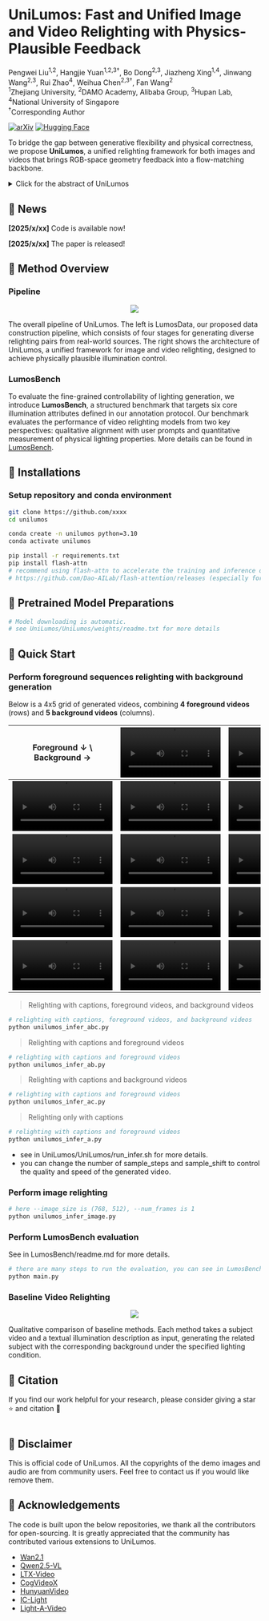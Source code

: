 # UniLumos: Fast and Unified Image and Video Relighting with Physics-Plausible Feedback

Pengwei Liu<sup>1,2</sup>, Hangjie Yuan<sup>1,2,3</sup><sup>†</sup>, Bo Dong<sup>2,3</sup>, Jiazheng Xing<sup>1,4</sup>, Jinwang Wang<sup>2,3</sup>, Rui Zhao<sup>4</sup>, Weihua Chen<sup>2,3</sup><sup>†</sup>, Fan Wang<sup>2</sup> <br>
<sup>1</sup>Zhejiang University, <sup>2</sup>DAMO Academy, Alibaba Group, <sup>3</sup>Hupan Lab, <sup>4</sup>National University of Singapore <br>
<sup>†</sup>Corresponding Author

[![arXiv](https://img.shields.io/badge/arXiv-xxxxxx-b31b1b.svg)](xxxxxx)
[![Hugging Face](https://img.shields.io/badge/%F0%9F%A4%97%20Hugging%20Face-Demo-red)](xxxxxx)

To bridge the gap between generative flexibility and physical correctness, we propose **UniLumos**, a unified relighting framework for both images and videos that brings RGB-space geometry feedback into a flow-matching backbone.

<details><summary>Click for the abstract of UniLumos</summary>
> Relighting is a crucial task with both practical demand and artistic value, and recent diffusion models have shown strong potential by enabling rich and controllable lighting effects. 
However, as they are typically optimized in semantic latent space, where proximity does not guarantee physical correctness in visual space, they often produce unrealistic results—such as overexposed highlights, misaligned shadows, and incorrect occlusions. 
We address this with UniLumos, a unified relighting framework for both images and videos that brings RGB-space geometry feedback into a flow-matching backbone. 
By supervising the model with depth and normal maps extracted from its outputs, we explicitly align lighting effects with the scene structure, enhancing physical plausibility.
Nevertheless, this feedback requires high-quality outputs for supervision in visual space, making standard multi-step denoising computationally expensive. To mitigate this, we employ path consistency learning, allowing supervision to remain effective even under few-step training regimes. 
To enable fine-grained relighting control and supervision, we design a structured six-dimensional annotation protocol capturing core illumination attributes.  
Building upon this, we propose LumosBench, a disentangled attribute-level benchmark that evaluates lighting controllability via large vision-language models, enabling automatic and interpretable assessment of relighting precision across individual dimensions.
Extensive experiments demonstrate that UniLumos achieves state-of-the-art relighting quality with significantly improved physical consistency, while delivering a 20x speedup for both image and video relighting.
</details>

## 📜 News

**[2025/x/xx]** Code is available now!

**[2025/x/xx]** The paper is released!

## 🚀 Method Overview

### Pipeline
<div align="center">
    <img src='UniLumos/assets/pipline.jpg'/>
</div>

The overall pipeline of UniLumos. The left is LumosData, our proposed data construction pipeline, which consists of four stages for generating diverse relighting pairs from real-world sources. The right shows the architecture of UniLumos, a unified framework for image and video relighting, designed to achieve physically plausible illumination control.

### LumosBench

To evaluate the fine-grained controllability of lighting generation, we introduce **LumosBench**, a structured benchmark that targets six core illumination attributes defined in our annotation protocol. Our benchmark evaluates the performance of video relighting models from two key perspectives: qualitative alignment with user prompts and quantitative measurement of physical lighting properties. More details can be found in [LumosBench](UniLumos/LumosBench/readme.md).

## 🔧 Installations

### Setup repository and conda environment

```bash
git clone https://github.com/xxxx
cd unilumos

conda create -n unilumos python=3.10
conda activate unilumos

pip install -r requirements.txt
pip install flash-attn 
# recommend using flash-attn to accelerate the training and inference of UniLumos
# https://github.com/Dao-AILab/flash-attention/releases (especially for v2.8.1)
```

## 🔑 Pretrained Model Preparations

```bash
# Model downloading is automatic.
# see UniLumos/UniLumos/weights/readme.txt for more details
```

## 🎈 Quick Start

### Perform foreground sequences relighting with background generation

Below is a 4x5 grid of generated videos, combining **4 foreground videos** (rows) and **5 background videos** (columns).

| Foreground ↓ \\ Background → | <video src="UniLumos/UniLumos/examples/bgs/bg_video_1.mp4" controls width="200"></video> | <video src="UniLumos/UniLumos/examples/bgs/bg_video_2.mp4" controls width="200"></video> | <video src="UniLumos/UniLumos/examples/bgs/bg_video_3.mp4" controls width="200"></video> | <video src="UniLumos/UniLumos/examples/bgs/bg_video_4.mp4" controls width="200"></video> | <video src="UniLumos/UniLumos/examples/bgs/bg_video_5.mp4" controls width="200"></video> |
|------------------------------|:---:|:---:|:---:|:---:|:---:|
| <video src="UniLumos/UniLumos/examples/example_0/example_0.mp4" controls width="200"></video> | <video src="UniLumos/UniLumos/examples/results/example_0_bg_video_1_gen.mp4" controls width="200"></video> | <video src="UniLumos/UniLumos/examples/results/example_0_bg_video_2_gen.mp4" controls width="200"></video> | <video src="UniLumos/UniLumos/examples/results/example_0_bg_video_3_gen.mp4" controls width="200"></video> | <video src="UniLumos/UniLumos/examples/results/example_0_bg_video_4_gen.mp4" controls width="200"></video> | <video src="UniLumos/UniLumos/examples/results/example_0_bg_video_5_gen.mp4" controls width="200"></video> |
| <video src="UniLumos/UniLumos/examples/example_1/example_1.mp4" controls width="200"></video> | <video src="UniLumos/UniLumos/examples/results/example_1_bg_video_1_gen.mp4" controls width="200"></video> | <video src="UniLumos/UniLumos/examples/results/example_1_bg_video_2_gen.mp4" controls width="200"></video> | <video src="UniLumos/UniLumos/examples/results/example_1_bg_video_3_gen.mp4" controls width="200"></video> | <video src="UniLumos/UniLumos/examples/results/example_1_bg_video_4_gen.mp4" controls width="200"></video> | <video src="UniLumos/UniLumos/examples/results/example_1_bg_video_5_gen.mp4" controls width="200"></video> |
| <video src="UniLumos/UniLumos/examples/example_2/example_2.mp4" controls width="200"></video> | <video src="UniLumos/UniLumos/examples/results/example_2_bg_video_1_gen.mp4" controls width="200"></video> | <video src="UniLumos/UniLumos/examples/results/example_2_bg_video_2_gen.mp4" controls width="200"></video> | <video src="UniLumos/UniLumos/examples/results/example_2_bg_video_3_gen.mp4" controls width="200"></video> | <video src="UniLumos/UniLumos/examples/results/example_2_bg_video_4_gen.mp4" controls width="200"></video> | <video src="UniLumos/UniLumos/examples/results/example_2_bg_video_5_gen.mp4" controls width="200"></video> |
| <video src="UniLumos/UniLumos/examples/example_3/example_3.mp4" controls width="200"></video> | <video src="UniLumos/UniLumos/examples/results/example_3_bg_video_1_gen.mp4" controls width="200"></video> | <video src="UniLumos/UniLumos/examples/results/example_3_bg_video_2_gen.mp4" controls width="200"></video> | <video src="UniLumos/UniLumos/examples/results/example_3_bg_video_3_gen.mp4" controls width="200"></video> | <video src="UniLumos/UniLumos/examples/results/example_3_bg_video_4_gen.mp4" controls width="200"></video> | <video src="UniLumos/UniLumos/examples/results/example_3_bg_video_5_gen.mp4" controls width="200"></video> |

> Relighting with captions, foreground videos, and background videos
```bash
# relighting with captions, foreground videos, and background videos
python unilumos_infer_abc.py
```
> Relighting with captions and foreground videos
```bash
# relighting with captions and foreground videos
python unilumos_infer_ab.py
```

> Relighting with captions and background videos
```bash
# relighting with captions and foreground videos
python unilumos_infer_ac.py
```

> Relighting only with captions
```bash
# relighting with captions and foreground videos
python unilumos_infer_a.py
```

- see in UniLumos/UniLumos/run_infer.sh for more details.
- you can change the number of sample_steps and sample_shift to control the quality and speed of the generated video.

### Perform image relighting

```bash
# here --image_size is (768, 512), --num_frames is 1
python unilumos_infer_image.py
```

### Perform LumosBench evaluation

See in LumosBench/readme.md for more details.
```bash
# there are many steps to run the evaluation, you can see in LumosBench/readme.md.
python main.py
```

### Baseline Video Relighting

<div align="center">
    <img src='UniLumos/assets/baseline.jpg'/>
</div>

Qualitative comparison of baseline methods. Each method takes a subject video and a textual illumination description as input, generating the related subject with the corresponding background under the specified lighting condition.

## 📎 Citation 

If you find our work helpful for your research, please consider giving a star ⭐ and citation 📝 
```bibtex

```

## 📣 Disclaimer

This is official code of UniLumos.
All the copyrights of the demo images and audio are from community users. 
Feel free to contact us if you would like remove them.

## 💞 Acknowledgements
The code is built upon the below repositories, we thank all the contributors for open-sourcing. It is greatly appreciated that the community has contributed various extensions to UniLumos.

* [Wan2.1](https://github.com/Wan-Video/Wan2.1)
* [Qwen2.5-VL](https://github.com/lllyasviel/IC-Light)
* [LTX-Video](https://github.com/Lightricks/LTX-Video)
* [CogVideoX](https://github.com/THUDM/CogVideo)
* [HunyuanVideo](https://github.com/Tencent-Hunyuan/HunyuanVideo)
* [IC-Light](https://github.com/lllyasviel/IC-Light)
* [Light-A-Video](https://github.com/bcmi/Light-A-Video)